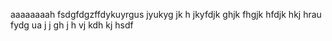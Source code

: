 aaaaaaaah
fsdgfdgzffdykuyrgus jyukyg
jk h
jkyfdjk
 ghjk
 fhgjk
 hfdjk
 hkj
 hrau
 fydg
 ua
 j
 j
 gh
 j
 h
 vj
 kdh
 kj
 hsdf
